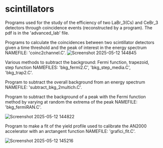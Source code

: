 # scintillators
Programs used for the study of the efficiency of two LaBr_3(Cs) and CeBr_3 detectors through coincidence events (reconstructed by a program).
The pdf is in the 'advanced_lab' file.

Programs to calculate the coincidences between two scintillator detectors given a time threshold and the peak of interest in the energy spectrum NAMEFILE: 'coinc2channel.C'.
![Screenshot 2025-05-12 144845](https://github.com/user-attachments/assets/22049ef4-4f24-42dc-b668-e04da639795a)


Various methods to subtract the background: Fermi function, trapezoid, step function NAMEFILES: 'bkg_fermi2.C',  'bkg_step_media.C', 'bkg_trap2.C'.

Program to subtract the overall background from an energy spectrum NAMEFILE: 'subtract_bkg_2multich.C'. 

Program to subtract the background of a peak with the Fermi function method by varying at random the extrema of the peak NAMEFILE: 'bkg_fermiRAN.C'.

![Screenshot 2025-05-12 144822](https://github.com/user-attachments/assets/f50af035-219b-4212-adbe-b102dd8d96df)

Program to make a fit of the yield profile used to calibrate the AN2000 accelerator with an arctangent function NAMEFILE: 'grafici_fit.C'.

![Screenshot 2025-05-12 145216](https://github.com/user-attachments/assets/66868e77-ebd7-4b70-994d-6b1297223d09)
